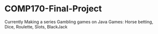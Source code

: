 # COMP170-Final-Project
Currently Making a series Gambling games on Java
Games:
Horse betting,
Dice,
Roulette,
Slots,
BlackJack

